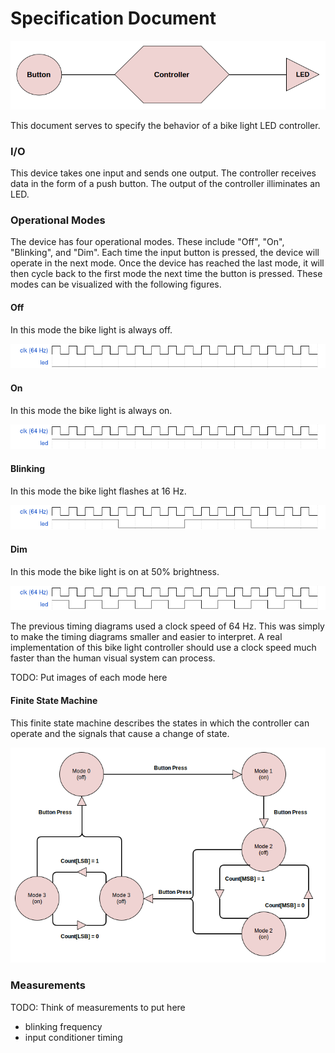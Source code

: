 Specification Document
======================

![basic-schematic](img/Bike-Light-Schematic-Basic.png)

This document serves to specify the behavior of a bike light LED controller.

### I/O ###

This device takes one input and sends one output. The controller receives data in the form of a push button. The output of the controller illiminates an LED.

### Operational Modes ###

The device has four operational modes. These include "Off", "On", "Blinking", and "Dim". Each time the input button is pressed, the device will operate in the next mode. Once the device has reached the last mode, it will then cycle back to the first mode the next time the button is pressed. These modes can be visualized with the following figures.

#### Off ####

In this mode the bike light is always off.

![mode-0-off](img/mode0.png)

#### On ####

In this mode the bike light is always on.

![mode-1-on](img/mode1.png)

#### Blinking ####

In this mode the bike light flashes at 16 Hz.

![mode-2-blink](img/mode2.png)

#### Dim ####

In this mode the bike light is on at 50% brightness.

![mode-2-dim](img/mode3.png)

The previous timing diagrams used a clock speed of 64 Hz. This was simply to make the timing diagrams smaller and easier to interpret. A real implementation of this bike light controller should use a clock speed much faster than the human visual system can process.

TODO: Put images of each mode here

#### Finite State Machine ####

This finite state machine describes the states in which the controller can operate and the signals that cause a change of state.

![FSM-Diagram](img/FSM-Diagram.png)

### Measurements ###

TODO: Think of measurements to put here
- blinking frequency
- input conditioner timing
